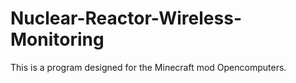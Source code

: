 # Nuclear-Reactor-Wireless-Monitoring
This is a program designed for the Minecraft mod Opencomputers.
